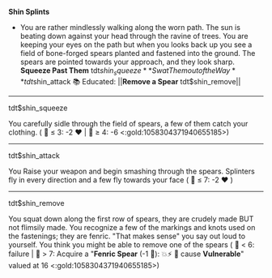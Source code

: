 **__Shin Splints__**
- You are rather mindlessly walking along the worn path. The sun is beating down against your head through the ravine of trees. You are keeping your eyes on the path but when you looks back up you see a field of bone-forged spears planted and fastened into the ground. The spears are pointed towards your approach, and they look sharp.
**Squeeze Past Them** tdt$shin_squeeze
**Swat Them out of the Way** tdt$shin_attack
📚 Educated: ||**Remove a Spear** tdt$shin_remove||

-------------
tdt$shin_squeeze

You carefully sidle through the field of spears, a few of them catch your clothing. ( 🎲 ≤ 3: -2 ❤️ | 🎲 ≥ 4: -6 <:gold:1058304371940655185>)

-------------
tdt$shin_attack

You Raise your weapon and begin smashing through the spears. Splinters fly in every direction and a few fly towards your face ( 🎲 ≤ 7: -2 ❤️ )

-------------
tdt$shin_remove

You squat down along the first row of spears, they are crudely made BUT not flimsily made. You recognize a few of the markings and knots used on the fastenings; they are fenric. "That makes sense" you say out loud to yourself. You think you might be able to remove one of the spears ( :game_die: < 6: failure | :game_die: > 7: Acquire a "**Fenric Spear** (-1 :large_blue_diamond:): :boom::zap: :twisted_rightwards_arrows: cause __Vulnerable__" valued at 16 <:gold:1058304371940655185>)
